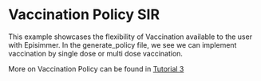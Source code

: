 # Vaccination Policy SIR
This example showcases the flexibility of Vaccination available to the user with Episimmer. In the generate_policy file, we see we can implement vaccination by single dose or multi dose vaccination. 

More on Vaccination Policy can be found in [Tutorial 3](https://docs.google.com/document/d/121CdfYRg1144kZJoyJMq4xwfuM6vVdLn8bDnMIMMzoY/edit?usp=sharing)

